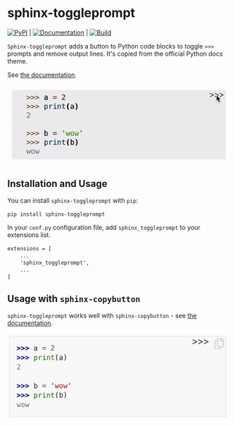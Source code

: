 # sphinx-toggleprompt

  [![PyPI](https://img.shields.io/pypi/v/sphinx-toggleprompt.svg)](https://pypi.org/project/sphinx-toggleprompt/) 
| [![Documentation](https://readthedocs.org/projects/sphinx-toggleprompt/badge/?version=stable)](https://sphinx-toggleprompt.readthedocs.io/en/stable/?badge=stable)
| [![Build](https://github.com/jurasofish/sphinx-toggleprompt/workflows/build/badge.svg?branch=master)](https://github.com/jurasofish/sphinx-toggleprompt/actions)


``Sphinx-toggleprompt`` adds a button to Python code blocks to
toggle ``>>>`` prompts and remove output lines. It's copied
from the official Python docs theme.

See [the documentation](https://sphinx-toggleprompt.readthedocs.io/en/stable/).

![](doc/_static/example.gif)

## Installation and Usage

You can install `sphinx-toggleprompt` with `pip`:

```
pip install sphinx-toggleprompt
```

In your `conf.py` configuration file, add `sphinx_toggleprompt` to your extensions list.

```
extensions = [
    ...
    'sphinx_toggleprompt',
    ...
]
```

## Usage with ``sphinx-copybutton``

``sphinx-toggleprompt`` works well with ``sphinx-copybutton`` - see 
[the documentation](https://sphinx-toggleprompt.readthedocs.io/en/stable/).

![](doc/_static/with_copybutton.png)
